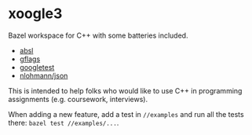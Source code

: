# xoogle3

Bazel workspace for C++ with some batteries included.

* [absl](https://abseil.io/)
* [gflags](https://github.com/gflags/gflags/tree/v2.2.2)
* [googletest](https://github.com/google/googletest)
* [nlohmann/json](https://github.com/nlohmann/json/tree/v3.9.1)

This is intended to help folks who would like to use C++ in
programming assignments (e.g. coursework, interviews).

When adding a new feature, add a test in `//examples` and run all
the tests there: `bazel test //examples/...`.
